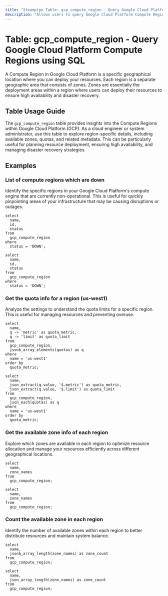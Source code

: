 ```yaml
---
title: "Steampipe Table: gcp_compute_region - Query Google Cloud Platform Compute Regions using SQL"
description: "Allows users to query Google Cloud Platform Compute Regions, providing insights into the regional resources available for deploying computing resources."
---
```


# Table: gcp_compute_region - Query Google Cloud Platform Compute Regions using SQL

A Compute Region in Google Cloud Platform is a specific geographical location where you can deploy your resources. Each region is a separate geographic area that consists of zones. Zones are essentially the deployment areas within a region where users can deploy their resources to ensure high availability and disaster recovery.

## Table Usage Guide

The `gcp_compute_region` table provides insights into the Compute Regions within Google Cloud Platform (GCP). As a cloud engineer or system administrator, use this table to explore region-specific details, including available zones, quotas, and related metadata. This can be particularly useful for planning resource deployment, ensuring high availability, and managing disaster recovery strategies.

## Examples

### List of compute regions which are down
Identify the specific regions in your Google Cloud Platform's compute engine that are currently non-operational. This is useful for quickly pinpointing areas of your infrastructure that may be causing disruptions or outages.

```sql+postgres
select
  name,
  id,
  status
from
  gcp_compute_region
where
  status = 'DOWN';
```

```sql+sqlite
select
  name,
  id,
  status
from
  gcp_compute_region
where
  status = 'DOWN';
```

### Get the quota info for a region (us-west1)
Analyze the settings to understand the quota limits for a specific region. This is useful for managing resources and preventing overuse.

```sql+postgres
select
  name,
  q -> 'metric' as quota_metric,
  q -> 'limit' as quota_limit
from
  gcp_compute_region,
  jsonb_array_elements(quotas) as q
where
  name = 'us-west1'
order by
  quota_metric;
```

```sql+sqlite
select
  name,
  json_extract(q.value, '$.metric') as quota_metric,
  json_extract(q.value, '$.limit') as quota_limit
from
  gcp_compute_region,
  json_each(quotas) as q
where
  name = 'us-west1'
order by
  quota_metric;
```

### Get the available zone info of each region
Explore which zones are available in each region to optimize resource allocation and manage your resources efficiently across different geographical locations.

```sql+postgres
select
  name,
  zone_names
from
  gcp_compute_region;
```

```sql+sqlite
select
  name,
  zone_names
from
  gcp_compute_region;
```

### Count the available zone in each region
Identify the number of available zones within each region to better distribute resources and maintain system balance.

```sql+postgres
select
  name,
  jsonb_array_length(zone_names) as zone_count
from
  gcp_compute_region;
```

```sql+sqlite
select
  name,
  json_array_length(zone_names) as zone_count
from
  gcp_compute_region;
```